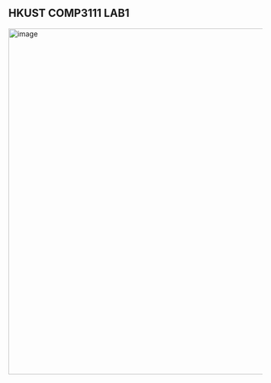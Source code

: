## HKUST COMP3111 LAB1

<img width="1280" height="685" alt="image" src="https://github.com/user-attachments/assets/07a92cee-a5ac-4635-90a2-90c11db1cdf0" />
